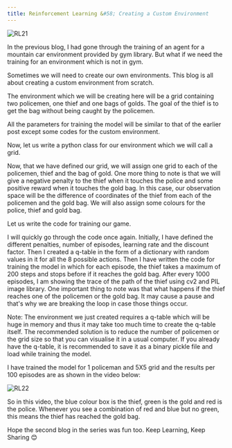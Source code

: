 ```yaml
---
title: Reinforcement Learning &#58; Creating a Custom Environment
---
```


![RL21](https://www.learndatasci.com/documents/14/Reinforcement-Learning-Animation.gif)

In the previous blog, I had gone through the training of an agent for a mountain car environment provided by gym library. But what if we need the training for an environment which is not in gym.


Sometimes we will need to create our own environments. This blog is all about creating a custom environment from scratch.

The environment which we will be creating here will be a grid containing two policemen, one thief and one bags of golds. The goal of the thief is to get the bag without being caught by the policemen.

All the parameters for training the model will be similar to that of the earlier post except some codes for the custom environment.

Now, let us write a python class for our environment which we will call a grid. 


<script src="https://gist.github.com/spraphul/091355c044e5934ad76cc7036f8868e5.js"></script>


Now, that we have defined our grid, we will assign one grid to each of the policemen, thief and the bag of gold. One more thing to note is that we will give a negative penalty to the thief when it touches the police and some positive reward when it touches the gold bag. In this case, our observation space will be the difference of coordinates of the thief from each of the policemen and the gold bag. We will also assign some colours for the police, thief and gold bag.

Let us write the code for training our game.


<script src="https://gist.github.com/spraphul/b1e7a87206e79f262f19e60d6c919886.js"></script>


I will quickly go through the code once again. Initially, I have defined the different penalties, number of episodes, learning rate and the discount factor. Then I created a q-table in the form of a dictionary with random values in it for all the 8 possible actions. Then I have written the code for training the model in which for each episode, the thief takes a maximum of 200 steps and stops before if it reaches the gold bag. After every 1000 episodes, I am showing the trace of the path of the thief using cv2 and PIL image library. One important thing to note was that what happens if the thief reaches one of the policemen or the gold bag. It may cause a pause and that's why we are breaking the loop in case those things occur.

Note: The environment we just created requires a q-table which will be huge in memory and thus it may take too much time to create the q-table itself. The recommended solution is to reduce the number of policemen or the grid size so that you can visualise it in a usual computer. If you already have the q-table, it is recommended to save it as a binary pickle file and load while training the model.


I have trained the model for 1 policeman and 5X5 grid and the results per 100 episodes are as shown in the video below:

![RL22]("/customrl.gif")

So in this video, the blue colour box is the thief, green is the gold and red is the police. Whenever you see a combination of red and blue but no green, this means the thief has reached the gold bag.

Hope the second blog in the series was fun too. Keep Learning, Keep Sharing 😊
